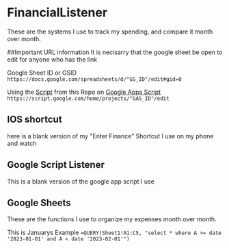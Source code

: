 # FinancialListener
These are the systems I use to track my spending, and compare it month over month.

##Important URL information
It is necisarry that the google sheet be open to edit for anyone who has the link

Google Sheet ID or GSID
`https://docs.google.com/spreadsheets/d/"GS_ID"/edit#gid=0` 

Using the <a href="https://github.com/MatthewObirek/FinancialListener/blob/main/Code.gs">Script</a> from this Repo on <a href="https://script.google.com/home">Google Apps Script</a>
`https://script.google.com/home/projects/"GAS_ID"/edit`

## IOS shortcut
here is a blank version of my "Enter Finance" Shortcut I use on my phone and watch


## Google Script Listener
This is a blank version of the google app script I use

## Google Sheets
These are the functions I use to organize my expenses month over month.

This is Januarys Example
`=QUERY(Sheet1!A1:C5, "select * where A >= date '2023-01-01' and A < date '2023-02-01'")`

